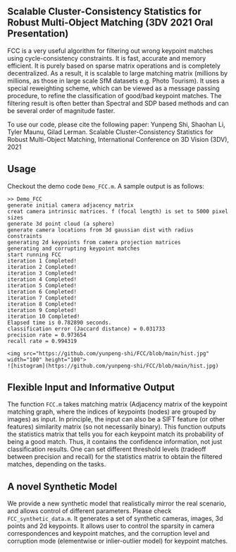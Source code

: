 ## Scalable Cluster-Consistency Statistics for Robust Multi-Object Matching (3DV 2021 Oral Presentation)

FCC is a very useful algorithm for filtering out wrong keypoint matches using cycle-consistency constraints. It is fast, accurate and memory efficient. It is purely based on sparse matrix operations and is completely decentralized. As a result, it is scalable to large matching matrix (millions by millions, as those in large scale SfM datasets e.g. Photo Tourism). It uses a special reweighting scheme, which can be viewed as a message passing procedure, to refine the classification of good/bad keypoint matches. The filtering result is often better than Spectral and SDP based methods and can be several order of magnitude faster.

To use our code, please cite the following paper:
Yunpeng Shi, Shaohan Li, Tyler Maunu, Gilad Lerman. Scalable Cluster-Consistency Statistics for Robust Multi-Object Matching, International Conference on 3D Vision (3DV), 2021

## Usage

Checkout the demo code ``Demo_FCC.m``. A sample output is as follows:

```
>> Demo_FCC
generate initial camera adjacency matrix
creat camera intrinsic matrices. f (focal length) is set to 5000 pixel sizes
generate 3d point cloud (a sphere)
generate camera locations from 3d gaussian dist with radius constraints
generating 2d keypoints from camera projection matrices
generating and corrupting keypoint matches
start running FCC
iteration 1 Completed!
iteration 2 Completed!
iteration 3 Completed!
iteration 4 Completed!
iteration 5 Completed!
iteration 6 Completed!
iteration 7 Completed!
iteration 8 Completed!
iteration 9 Completed!
iteration 10 Completed!
Elapsed time is 0.782890 seconds.
classification error (Jaccard distance) = 0.031733
precision rate = 0.973654
recall rate = 0.994319

<img src="https://github.com/yunpeng-shi/FCC/blob/main/hist.jpg" width="100" height="100">
![histogram](https://github.com/yunpeng-shi/FCC/blob/main/hist.jpg)

```

## Flexible Input and Informative Output

The function ``FCC.m`` takes matching matrix (Adjacency matrix of the keypoint matching graph, where the indices of keypoints (nodes) are grouped by images) as input. In principle, the input can also be a SIFT feature (or other features) similarity matrix (so not necessarily binary). This function outputs the statistics matrix that tells you for each keypoint match its probability of being a good match. Thus, it contains the confidence information, not just classification results. One can set different threshold levels (tradeoff between precision and recall) for the statistics matrix to obtain the filtered matches, depending on the tasks. 

## A novel Synthetic Model

We provide a new synthetic model that realistically mirror the real scenario, and allows control of different parameters. Please check ``FCC_synthetic_data.m``. It generates a set of synthetic cameras, images, 3d points and 2d keypoints. It allows user to control the sparsity in camera correspondences and keypoint matches, and the corruption level and corruption mode (elementwise or inlier-outlier model) for keypoint matches.

